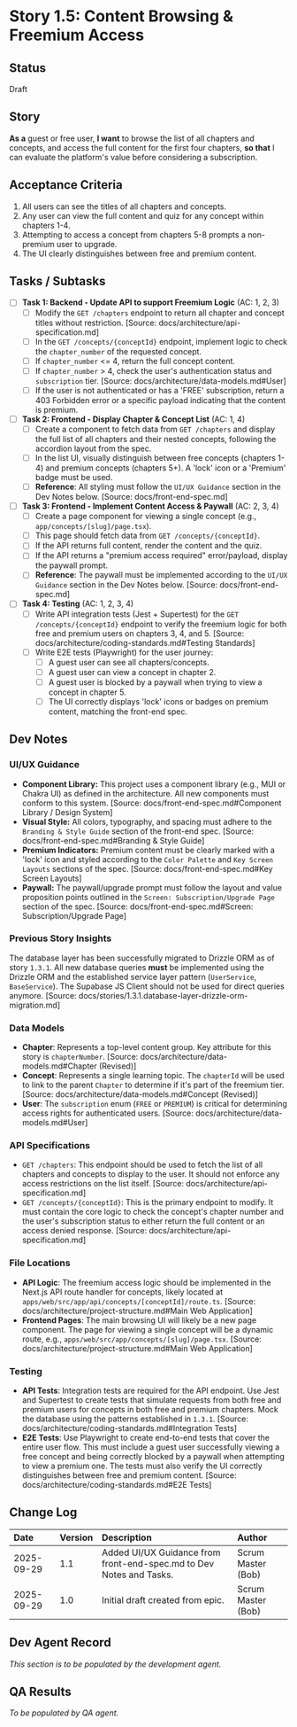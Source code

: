 # Story 1.5: Content Browsing & Freemium Access

## Status
Draft

## Story
**As a** guest or free user,
**I want** to browse the list of all chapters and concepts, and access the full content for the first four chapters,
**so that** I can evaluate the platform's value before considering a subscription.

## Acceptance Criteria
1.  All users can see the titles of all chapters and concepts.
2.  Any user can view the full content and quiz for any concept within chapters 1-4.
3.  Attempting to access a concept from chapters 5-8 prompts a non-premium user to upgrade.
4.  The UI clearly distinguishes between free and premium content.

## Tasks / Subtasks
- [ ] **Task 1: Backend - Update API to support Freemium Logic** (AC: 1, 2, 3)
    - [ ] Modify the `GET /chapters` endpoint to return all chapter and concept titles without restriction. [Source: docs/architecture/api-specification.md]
    - [ ] In the `GET /concepts/{conceptId}` endpoint, implement logic to check the `chapter_number` of the requested concept.
    - [ ] If `chapter_number` <= 4, return the full concept content.
    - [ ] If `chapter_number` > 4, check the user's authentication status and `subscription` tier. [Source: docs/architecture/data-models.md#User]
    - [ ] If the user is not authenticated or has a 'FREE' subscription, return a 403 Forbidden error or a specific payload indicating that the content is premium.
- [ ] **Task 2: Frontend - Display Chapter & Concept List** (AC: 1, 4)
    - [ ] Create a component to fetch data from `GET /chapters` and display the full list of all chapters and their nested concepts, following the accordion layout from the spec.
    - [ ] In the list UI, visually distinguish between free concepts (chapters 1-4) and premium concepts (chapters 5+). A 'lock' icon or a 'Premium' badge must be used.
    - [ ] **Reference**: All styling must follow the `UI/UX Guidance` section in the Dev Notes below. [Source: docs/front-end-spec.md]
- [ ] **Task 3: Frontend - Implement Content Access & Paywall** (AC: 2, 3, 4)
    - [ ] Create a page component for viewing a single concept (e.g., `app/concepts/[slug]/page.tsx`).
    - [ ] This page should fetch data from `GET /concepts/{conceptId}`.
    - [ ] If the API returns full content, render the content and the quiz.
    - [ ] If the API returns a "premium access required" error/payload, display the paywall prompt.
    - [ ] **Reference**: The paywall must be implemented according to the `UI/UX Guidance` section in the Dev Notes below. [Source: docs/front-end-spec.md]
- [ ] **Task 4: Testing** (AC: 1, 2, 3, 4)
    - [ ] Write API integration tests (Jest + Supertest) for the `GET /concepts/{conceptId}` endpoint to verify the freemium logic for both free and premium users on chapters 3, 4, and 5. [Source: docs/architecture/coding-standards.md#Testing Standards]
    - [ ] Write E2E tests (Playwright) for the user journey:
        - [ ] A guest user can see all chapters/concepts.
        - [ ] A guest user can view a concept in chapter 2.
        - [ ] A guest user is blocked by a paywall when trying to view a concept in chapter 5.
        - [ ] The UI correctly displays 'lock' icons or badges on premium content, matching the front-end spec.

## Dev Notes

### UI/UX Guidance
-   **Component Library:** This project uses a component library (e.g., MUI or Chakra UI) as defined in the architecture. All new components must conform to this system. [Source: docs/front-end-spec.md#Component Library / Design System]
-   **Visual Style:** All colors, typography, and spacing must adhere to the `Branding & Style Guide` section of the front-end spec. [Source: docs/front-end-spec.md#Branding & Style Guide]
-   **Premium Indicators:** Premium content must be clearly marked with a 'lock' icon and styled according to the `Color Palette` and `Key Screen Layouts` sections of the spec. [Source: docs/front-end-spec.md#Key Screen Layouts]
-   **Paywall:** The paywall/upgrade prompt must follow the layout and value proposition points outlined in the `Screen: Subscription/Upgrade Page` section of the spec. [Source: docs/front-end-spec.md#Screen: Subscription/Upgrade Page]

### Previous Story Insights
The database layer has been successfully migrated to Drizzle ORM as of story `1.3.1`. All new database queries **must** be implemented using the Drizzle ORM and the established service layer pattern (`UserService`, `BaseService`). The Supabase JS Client should not be used for direct queries anymore. [Source: docs/stories/1.3.1.database-layer-drizzle-orm-migration.md]

### Data Models
-   **Chapter**: Represents a top-level content group. Key attribute for this story is `chapterNumber`. [Source: docs/architecture/data-models.md#Chapter (Revised)]
-   **Concept**: Represents a single learning topic. The `chapterId` will be used to link to the parent `Chapter` to determine if it's part of the freemium tier. [Source: docs/architecture/data-models.md#Concept (Revised)]
-   **User**: The `subscription` enum (`FREE` or `PREMIUM`) is critical for determining access rights for authenticated users. [Source: docs/architecture/data-models.md#User]

### API Specifications
-   `GET /chapters`: This endpoint should be used to fetch the list of all chapters and concepts to display to the user. It should not enforce any access restrictions on the list itself. [Source: docs/architecture/api-specification.md]
-   `GET /concepts/{conceptId}`: This is the primary endpoint to modify. It must contain the core logic to check the concept's chapter number and the user's subscription status to either return the full content or an access denied response. [Source: docs/architecture/api-specification.md]

### File Locations
-   **API Logic**: The freemium access logic should be implemented in the Next.js API route handler for concepts, likely located at `apps/web/src/app/api/concepts/[conceptId]/route.ts`. [Source: docs/architecture/project-structure.md#Main Web Application]
-   **Frontend Pages**: The main browsing UI will likely be a new page component. The page for viewing a single concept will be a dynamic route, e.g., `apps/web/src/app/concepts/[slug]/page.tsx`. [Source: docs/architecture/project-structure.md#Main Web Application]

### Testing
-   **API Tests**: Integration tests are required for the API endpoint. Use Jest and Supertest to create tests that simulate requests from both free and premium users for concepts in both free and premium chapters. Mock the database using the patterns established in `1.3.1`. [Source: docs/architecture/coding-standards.md#Integration Tests]
-   **E2E Tests**: Use Playwright to create end-to-end tests that cover the entire user flow. This must include a guest user successfully viewing a free concept and being correctly blocked by a paywall when attempting to view a premium one. The tests must also verify the UI correctly distinguishes between free and premium content. [Source: docs/architecture/coding-standards.md#E2E Tests]

## Change Log

| Date | Version | Description | Author |
| :--- | :--- | :--- | :--- |
| 2025-09-29 | 1.1 | Added UI/UX Guidance from front-end-spec.md to Dev Notes and Tasks. | Scrum Master (Bob) |
| 2025-09-29 | 1.0 | Initial draft created from epic. | Scrum Master (Bob) |

## Dev Agent Record
*This section is to be populated by the development agent.*

## QA Results
*To be populated by QA agent.*
